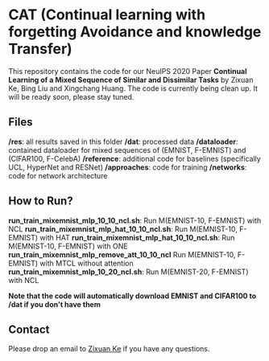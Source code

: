 
# 

# CAT (Continual learning with forgetting Avoidance and knowledge Transfer)

This repository contains the code for our  NeuIPS 2020 Paper **Continual Learning of a Mixed Sequence of Similar and Dissimilar Tasks** by Zixuan Ke, Bing Liu and Xingchang Huang. The code is currently being clean up. It will be ready soon, please stay tuned.

## Files

**/res**: all results saved in this folder
**/dat**: processed data
**/dataloader**: contained dataloader for mixed sequences of (EMNIST, F-EMNIST) and (CIFAR100, F-CelebA)
**/reference**: additional code for baselines (specifically UCL, HyperNet and RESNet)
**/approaches**: code for training
**/networks**: code for network architecture

## How to Run?

**run_train_mixemnist_mlp_10_10_ncl.sh**: Run M(EMNIST-10, F-EMNIST) with NCL
**run_train_mixemnist_mlp_hat_10_10_ncl.sh**: Run M(EMNIST-10, F-EMNIST) with HAT
**run_train_mixemnist_mlp_hat_10_10_ncl.sh**: Run M(EMNIST-10, F-EMNIST) with ONE
**run_train_mixemnist_mlp_remove_att_10_10_ncl** Run M(EMNIST-10, F-EMNIST) with MTCL without attention
**run_train_mixemnist_mlp_10_20_ncl.sh**: Run M(EMNIST-20, F-EMNIST) with NCL

**Note that the code will automatically download EMNIST and CIFAR100 to /dat if you don't have them**

## Contact

Please drop an email to [Zixuan Ke](zke4@uic.edu) if you have any questions. 
